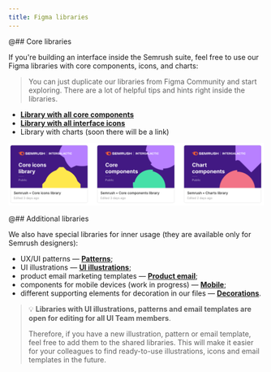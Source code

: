 ```yaml
---
title: Figma libraries
---
```


@## Core libraries

If you're building an interface inside the Semrush suite, feel free to use our Figma libraries with core components, icons, and charts:

> You can just duplicate our libraries from Figma Community and start exploring. There are a lot of helpful tips and hints right inside the libraries.

- **[Library with all core components](https://www.figma.com/community/file/936212718295795001/Semrush-library-%E2%80%A2-Core-components-library)**
- **[Library with all interface icons](https://www.figma.com/community/file/936235318408664380/Semrush-%E2%80%A2-Core-icons-library)**
- Library with charts (soon there will be a link)

![all libraries](static/figma-libraries.png)

@## Additional libraries

We also have special libraries for inner usage (they are available only for Semrush designers):

- UX/UI patterns — **[Patterns](https://www.figma.com/file/pK5cFpKXVzBzSW1mJyNu4t/03-PATTERNS)**;
- UI illustrations — **[UI illustrations](https://www.figma.com/file/RqNKwz285OsvD48zlMMOHN/04-UI-ILLUSTRATIONS)**;
- product email marketing templates — **[Product email](https://www.figma.com/file/nWUZkhBAFRZLYYlRL68xYh/06-EMAIL)**;
- components for mobile devices (work in progress) — **[Mobile](https://www.figma.com/file/15OlJiZ3NRBYS94LasDpEM/07-MOBILE)**;
- different supporting elements for decoration in our files — **[Decorations](https://www.figma.com/file/WOJHmjxdmhcTmrvifJo1FkRL/Decorations-for-your-files)**.

> 💡 **Libraries with UI illustrations, patterns and email templates are open for editing for all UI Team members**.
>
> Therefore, if you have a new illustration, pattern or email template, feel free to add them to the shared libraries. This will make it easier for your colleagues to find ready-to-use illustrations, icons and email templates in the future.
